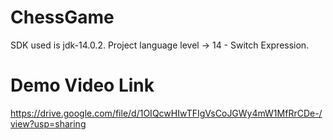 # ChessGame
SDK used is jdk-14.0.2. Project language level -> 14 - Switch Expression.
# Demo Video Link
https://drive.google.com/file/d/1OIQcwHIwTFIgVsCoJGWy4mW1MfRrCDe-/view?usp=sharing
